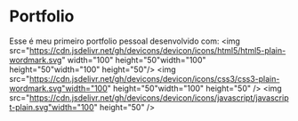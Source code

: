 # Portfolio

Esse é meu primeiro portfolio pessoal desenvolvido com:
<img src="https://cdn.jsdelivr.net/gh/devicons/devicon/icons/html5/html5-plain-wordmark.svg" width="100" height="50"width="100" height="50"width="100" height="50"/>
<img src="https://cdn.jsdelivr.net/gh/devicons/devicon/icons/css3/css3-plain-wordmark.svg"width="100" height="50"width="100" height="50" />
<img src="https://cdn.jsdelivr.net/gh/devicons/devicon/icons/javascript/javascript-plain.svg"width="100" height="50" />
